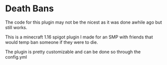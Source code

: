 # Death Bans

The code for this plugin may not be the nicest as it was done awhile ago but still works.

This is a minecraft 1.16 spigot plugin I made for an SMP with friends that would temp ban someone if they were to die.

The plugin is pretty customizable and can be done so through the config.yml
